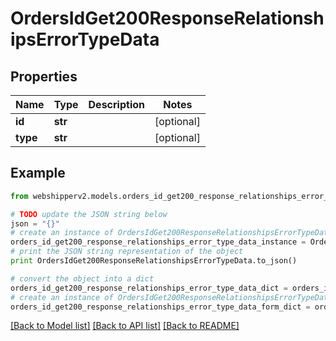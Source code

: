 # OrdersIdGet200ResponseRelationshipsErrorTypeData


## Properties
Name | Type | Description | Notes
------------ | ------------- | ------------- | -------------
**id** | **str** |  | [optional] 
**type** | **str** |  | [optional] 

## Example

```python
from webshipperv2.models.orders_id_get200_response_relationships_error_type_data import OrdersIdGet200ResponseRelationshipsErrorTypeData

# TODO update the JSON string below
json = "{}"
# create an instance of OrdersIdGet200ResponseRelationshipsErrorTypeData from a JSON string
orders_id_get200_response_relationships_error_type_data_instance = OrdersIdGet200ResponseRelationshipsErrorTypeData.from_json(json)
# print the JSON string representation of the object
print OrdersIdGet200ResponseRelationshipsErrorTypeData.to_json()

# convert the object into a dict
orders_id_get200_response_relationships_error_type_data_dict = orders_id_get200_response_relationships_error_type_data_instance.to_dict()
# create an instance of OrdersIdGet200ResponseRelationshipsErrorTypeData from a dict
orders_id_get200_response_relationships_error_type_data_form_dict = orders_id_get200_response_relationships_error_type_data.from_dict(orders_id_get200_response_relationships_error_type_data_dict)
```
[[Back to Model list]](../README.md#documentation-for-models) [[Back to API list]](../README.md#documentation-for-api-endpoints) [[Back to README]](../README.md)


